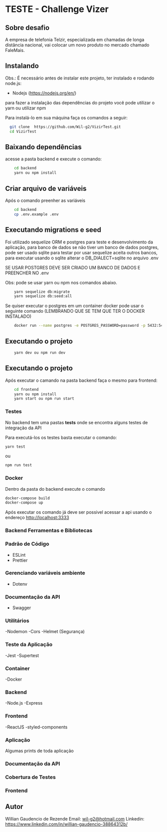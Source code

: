 # TESTE - Challenge Vizer

## Sobre desafio

A empresa de telefonia Telzir, especializada em chamadas de longa distância nacional, vai
colocar um novo produto no mercado chamado FaleMais.

## Instalando

Obs.: É necessário antes de instalar este projeto, ter instalado e rodando node.js:

- Nodejs (https://nodejs.org/en/)

para fazer a instalação das dependências do projeto você pode utilizar o yarn ou utilizar npm

Para instalá-lo em sua máquina faça os comandos a seguir:

```bash
  git clone  https://github.com/Wil-g2/VizirTest.git
  cd VizirTest
```

## Baixando dependências

acesse a pasta backend e execute o comando:

```bash
    cd backend
    yarn ou npm install   
```

## Criar arquivo de variáveis

Após o comando preenher as variáveis

```bash
    cd backend
    cp .env.example .env
```

## Executando migrations e seed 
Foi utilizado sequelize ORM e postgres para teste e desenvolvimento da aplicação, para banco de dados se não tiver um banco de dados postgres, pode ser usado sqlite para testar por usar sequelize aceita outros bancos, para executar usando o sqlite alterar o DB_DIALECT=sqlite no arquivo .env

SE USAR POSTGRES DEVE SER CRIADO UM BANCO DE DADOS E PREENCHER NO .env

Obs: pode se usar yarn ou npm nos comandos abaixo.

```bash 
    yarn sequelize db:migrate
    yarn sequelize db:seed:all
```

Se quiser executar o postgres em um container docker pode usar o seguinte comando (LEMBRANDO QUE SE TEM QUE TER O DOCKER INSTALADO)

```bash
    docker run --name postgres -e POSTGRES_PASSWORD=password -p 5432:5432 -d postgres
```

## Executando o projeto

```bash
    yarn dev ou npm run dev
```

## Executando o projeto

Após executar o camando na pasta backend faça o mesmo para frontend:

```bash
    cd frontend
    yarn ou npm install
    yarn start ou npm run start
```

### Testes

No backend tem uma pastas **tests** onde se encontra alguns testes de integração da API

Para executá-los os testes basta executar o comando:

```bash
yarn test
```

ou

```bash
npm run test
```

### Docker

Dentro da pasta do backend execute o comando

```bash
docker-compose build
docker-compose up
```

Após executar os comando já deve ser possivel acessar a api usando o endereço [http://localhost:3333](http://localhost:3000)

### Backend Ferramentas e Bibliotecas

### Padrão de Código

- ESLint
- Prettier

### Gerenciando variáveis ambiente

- Dotenv

### Documentação da API

- Swagger

### Utilitários

-Nodemon
-Cors
-Helmet (Segurança)

### Teste da Aplicação

-Jest
-Supertest

### Container

-Docker

### Backend

-Node.js
-Express

### Frontend

-ReactJS
-styled-components

### Aplicação

Algumas prints de toda aplicação

### Documentação da API

### Cobertura de Testes

### Frontend

## Autor

Willian Gaudencio de Rezende
Email: <wil-g2@hotmail.com>
Linkedin: <https://www.linkedin.com/in/willian-gaudencio-38864312b/>
